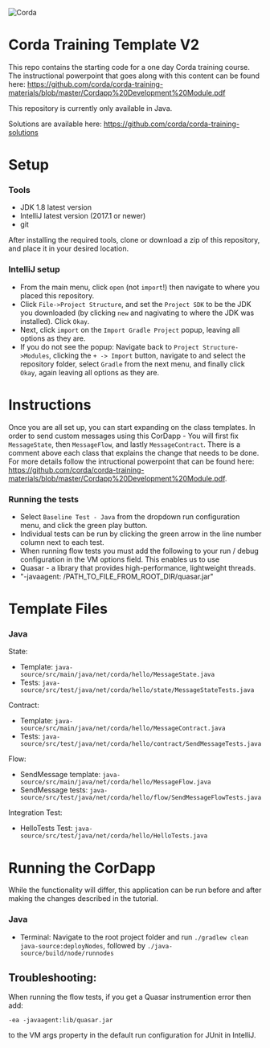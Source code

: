 ![Corda](https://www.corda.net/wp-content/uploads/2016/11/fg005_corda_b.png)

# Corda Training Template V2

This repo contains the starting code for a one day Corda training course. The instructional powerpoint that goes along with this content can be found here: https://github.com/corda/corda-training-materials/blob/master/Cordapp%20Development%20Module.pdf

This repository is currently only available in Java.

Solutions are available here: https://github.com/corda/corda-training-solutions


# Setup

### Tools 
* JDK 1.8 latest version
* IntelliJ latest version (2017.1 or newer)
* git

After installing the required tools, clone or download a zip of this repository, and place it in your desired 
location.

### IntelliJ setup
* From the main menu, click `open` (not `import`!) then navigate to where you placed this repository.
* Click `File->Project Structure`, and set the `Project SDK` to be the JDK you downloaded (by clicking `new` and 
nagivating to where the JDK was installed). Click `Okay`.
* Next, click `import` on the `Import Gradle Project` popup, leaving all options as they are. 
* If you do not see the popup: Navigate back to `Project Structure->Modules`, clicking the `+ -> Import` button,
navigate to and select the repository folder, select `Gradle` from the next menu, and finally click `Okay`, 
again leaving all options as they are.

# Instructions
Once you are all set up, you can start expanding on the class templates.
In order to send custom messages using this CorDapp - You will first fix `MessageState`, then `MessageFlow`, and lastly `MessageContract`.
There is a comment above each class that explains the change that needs to be done.
For more details follow the intructional powerpoint that can be found here: https://github.com/corda/corda-training-materials/blob/master/Cordapp%20Development%20Module.pdf. 

### Running the tests
* Select `Baseline Test - Java` from the dropdown run configuration menu, and click the green play button.
* Individual tests can be run by clicking the green arrow in the line number column next to each test.
* When running flow tests you must add the following to your run / debug configuration in the VM options field. This enables us to use
* Quasar - a library that provides high-performance, lightweight threads.
* "-javaagent: /PATH_TO_FILE_FROM_ROOT_DIR/quasar.jar"


# Template Files

### Java

State:
* Template: `java-source/src/main/java/net/corda/hello/MessageState.java`
* Tests: `java-source/src/test/java/net/corda/hello/state/MessageStateTests.java`

Contract:
* Template: `java-source/src/main/java/net/corda/hello/MessageContract.java`
* Tests: `java-source/src/test/java/net/corda/hello/contract/SendMessageTests.java`

Flow:
* SendMessage template: `java-source/src/main/java/net/corda/hello/MessageFlow.java`
* SendMessage tests: `java-source/src/test/java/net/corda/hello/flow/SendMessageFlowTests.java`

Integration Test:
* HelloTests Test: `java-source/src/test/java/net/corda/hello/HelloTests.java`


# Running the CorDapp
While the functionality will differ, this application can be run before and after making the changes described in the tutorial.

### Java
* Terminal: Navigate to the root project folder and run `./gradlew clean java-source:deployNodes`, followed by 
`./java-source/build/node/runnodes`

## Troubleshooting:
When running the flow tests, if you get a Quasar instrumention error then add:

```-ea -javaagent:lib/quasar.jar```

to the VM args property in the default run configuration for JUnit in IntelliJ.
